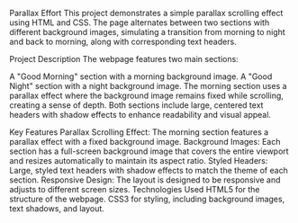 
Parallax Effort
This project demonstrates a simple parallax scrolling effect using HTML and CSS. The page alternates between two sections with different background images, simulating a transition from morning to night and back to morning, along with corresponding text headers.

Project Description
The webpage features two main sections:

A "Good Morning" section with a morning background image.
A "Good Night" section with a night background image.
The morning section uses a parallax effect where the background image remains fixed while scrolling, creating a sense of depth. Both sections include large, centered text headers with shadow effects to enhance readability and visual appeal.

Key Features
Parallax Scrolling Effect: The morning section features a parallax effect with a fixed background image.
Background Images: Each section has a full-screen background image that covers the entire viewport and resizes automatically to maintain its aspect ratio.
Styled Headers: Large, styled text headers with shadow effects to match the theme of each section.
Responsive Design: The layout is designed to be responsive and adjusts to different screen sizes.
Technologies Used
HTML5 for the structure of the webpage.
CSS3 for styling, including background images, text shadows, and layout.
